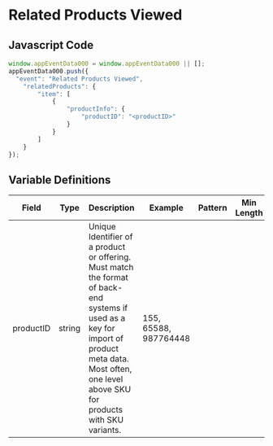 # Related Products Viewed

### 

## Javascript Code
```js
window.appEventData000 = window.appEventData000 || [];
appEventData000.push({
  "event": "Related Products Viewed",
    "relatedProducts": {
        "item": [
            {
                "productInfo": {
                    "productID": "<productID>"
                }
            }
        ]
    }
});
```

## Variable Definitions

|Field|Type|Description|Example|Pattern|Min Length|Max Length|Minimum|Maximum|Multiple Of|
| --- | --- | --- | --- | --- | --- | --- | --- | --- | --- |
|productID|string|Unique Identifier of a product or offering.  Must match the format of back-end systems if used as a key for import of product meta data. Most often, one level above SKU for products with SKU variants. |155, 65588, 987764448|||||||
